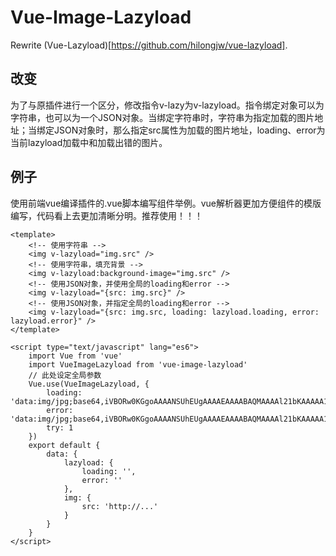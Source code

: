 # Vue-Image-Lazyload

Rewrite (Vue-Lazyload)[https://github.com/hilongjw/vue-lazyload].

## 改变

为了与原插件进行一个区分，修改指令v-lazy为v-lazyload。指令绑定对象可以为字符串，也可以为一个JSON对象。当绑定字符串时，字符串为指定加载的图片地址；当绑定JSON对象时，那么指定src属性为加载的图片地址，loading、error为当前lazyload加载中和加载出错的图片。

## 例子

使用前端vue编译插件的.vue脚本编写组件举例。vue解析器更加方便组件的模版编写，代码看上去更加清晰分明。推荐使用！！！

```
<template>
	<!-- 使用字符串 -->
	<img v-lazyload="img.src" />
	<!-- 使用字符串，填充背景 -->
	<img v-lazyload:background-image="img.src" />
	<!-- 使用JSON对象，并使用全局的loading和error -->
	<img v-lazyload="{src: img.src}" />
	<!-- 使用JSON对象，并指定全局的loading和error -->
	<img v-lazyload="{src: img.src, loading: lazyload.loading, error: lazyload.error}" />
</template>

<script type="text/javascript" lang="es6">
	import Vue from 'vue'
	import VueImageLazyload from 'vue-image-lazyload'
	// 此处设定全局参数
	Vue.use(VueImageLazyload, {
		loading: 'data:img/jpg;base64,iVBORw0KGgoAAAANSUhEUgAAAAEAAAABAQMAAAAl21bKAAAAA1BMVEXs7Oxc9QatAAAACklEQVQI12NgAAAAAgAB4iG8MwAAAABJRU5ErkJggg==',
		error: 'data:img/jpg;base64,iVBORw0KGgoAAAANSUhEUgAAAAEAAAABAQMAAAAl21bKAAAAA1BMVEXs7Oxc9QatAAAACklEQVQI12NgAAAAAgAB4iG8MwAAAABJRU5ErkJggg==',
		try: 1
	})
	export default {
		data: {
			lazyload: {
				loading: '',
				error: ''
			},
			img: {
				src: 'http://...'
			}
		}
	}
</script>
```